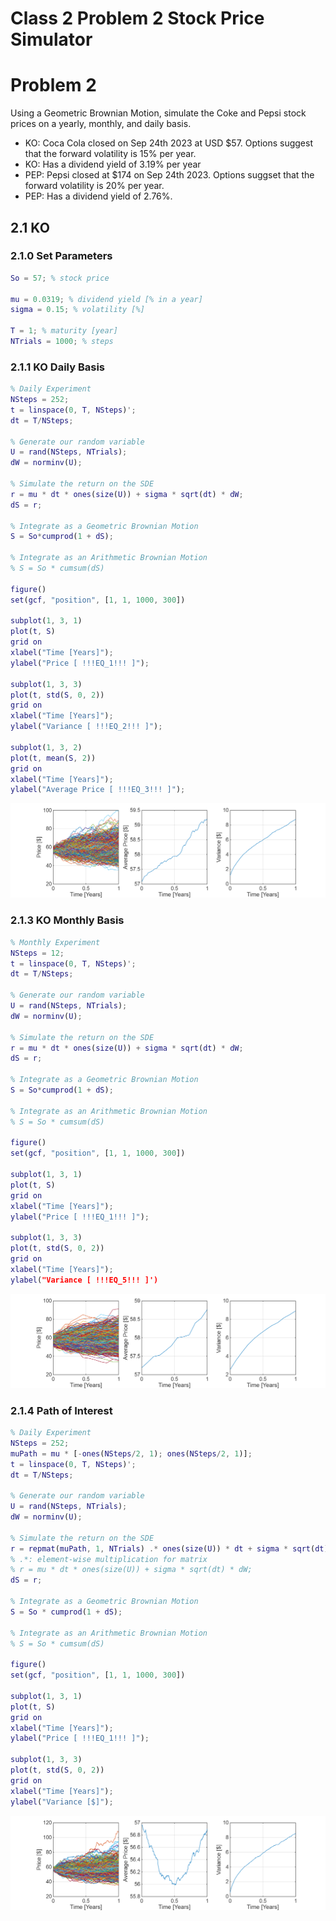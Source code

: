
# Class 2 Problem 2 Stock Price Simulator
# Problem 2

Using a Geometric Brownian Motion, simulate the Coke and Pepsi stock prices on a yearly, monthly, and daily basis.

-  KO: Coca Cola closed on Sep 24th 2023 at USD \$57. Options suggest that the forward volatility is 15% per year. 
-  KO: Has a dividend yield of 3.19% per year 
-  PEP: Pepsi closed at \$174 on Sep 24th 2023. Options suggset that the forward volatility is 20% per year. 
-  PEP: Has a dividend yield of 2.76%. 
## 2.1 KO
### 2.1.0 Set Parameters
```matlab
So = 57; % stock price

mu = 0.0319; % dividend yield [% in a year]
sigma = 0.15; % volatility [%]

T = 1; % maturity [year]
NTrials = 1000; % steps
```
### 2.1.1 KO Daily Basis
```matlab
% Daily Experiment
NSteps = 252;
t = linspace(0, T, NSteps)';
dt = T/NSteps;

% Generate our random variable
U = rand(NSteps, NTrials);
dW = norminv(U);

% Simulate the return on the SDE
r = mu * dt * ones(size(U)) + sigma * sqrt(dt) * dW;
dS = r;

% Integrate as a Geometric Brownian Motion
S = So*cumprod(1 + dS);

% Integrate as an Arithmetic Brownian Motion
% S = So * cumsum(dS)

figure()
set(gcf, "position", [1, 1, 1000, 300])

subplot(1, 3, 1)
plot(t, S)
grid on
xlabel("Time [Years]");
ylabel("Price [ !!!EQ_1!!! ]");

subplot(1, 3, 3)
plot(t, std(S, 0, 2))
grid on
xlabel("Time [Years]");
ylabel("Variance [ !!!EQ_2!!! ]");

subplot(1, 3, 2)
plot(t, mean(S, 2))
grid on
xlabel("Time [Years]");
ylabel("Average Price [ !!!EQ_3!!! ]");
```

![figure_1.png](Class_2_Problem_2_Stock_Price_Simulator_media/figure_1.png)
### 2.1.3 KO Monthly Basis
```matlab
% Monthly Experiment
NSteps = 12;
t = linspace(0, T, NSteps)';
dt = T/NSteps;

% Generate our random variable
U = rand(NSteps, NTrials);
dW = norminv(U);

% Simulate the return on the SDE
r = mu * dt * ones(size(U)) + sigma * sqrt(dt) * dW;
dS = r;

% Integrate as a Geometric Brownian Motion
S = So*cumprod(1 + dS);

% Integrate as an Arithmetic Brownian Motion
% S = So * cumsum(dS)

figure()
set(gcf, "position", [1, 1, 1000, 300])

subplot(1, 3, 1)
plot(t, S)
grid on
xlabel("Time [Years]");
ylabel("Price [ !!!EQ_1!!! ]");

subplot(1, 3, 3)
plot(t, std(S, 0, 2))
grid on
xlabel("Time [Years]");
ylabel("Variance [ !!!EQ_5!!! ]')
```

![figure_2.png](Class_2_Problem_2_Stock_Price_Simulator_media/figure_2.png)
### 2.1.4 Path of Interest
```matlab
% Daily Experiment
NSteps = 252;
muPath = mu * [-ones(NSteps/2, 1); ones(NSteps/2, 1)];
t = linspace(0, T, NSteps)';
dt = T/NSteps;

% Generate our random variable
U = rand(NSteps, NTrials);
dW = norminv(U);

% Simulate the return on the SDE
r = repmat(muPath, 1, NTrials) .* ones(size(U)) * dt + sigma * sqrt(dt) * dW;
% .*: element-wise multiplication for matrix
% r = mu * dt * ones(size(U)) + sigma * sqrt(dt) * dW;
dS = r;

% Integrate as a Geometric Brownian Motion
S = So * cumprod(1 + dS);

% Integrate as an Arithmetic Brownian Motion
% S = So * cumsum(dS)

figure()
set(gcf, "position", [1, 1, 1000, 300])

subplot(1, 3, 1)
plot(t, S)
grid on
xlabel("Time [Years]");
ylabel("Price [ !!!EQ_1!!! ]");

subplot(1, 3, 3)
plot(t, std(S, 0, 2))
grid on
xlabel("Time [Years]");
ylabel("Variance [$]");
```

![figure_3.png](Class_2_Problem_2_Stock_Price_Simulator_media/figure_3.png)

